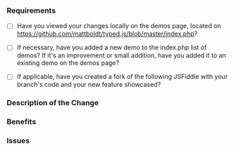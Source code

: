 ### Requirements

<!--
Filling out this template is required.
-->

- [ ] Have you viewed your changes locally on the demos page, located on https://github.com/mattboldt/typed.js/blob/master/index.php?

- [ ] If necessary, have you added a new demo to the index.php list of demos? If it's an improvement or small addition, have you added it to an existing demo on the demos page?

- [ ] If applicable, have you created a fork of the following JSFiddle with your branch's code and your new feature showcased?

<!--

    To include your branch's version of Typed.js, simply add this JavaScript url as a dependency in JSFiddle, and remove the default:

    https://jsfiddle.net/mattboldt/1xs3LLmL/

    ```
    https://rawgit.com/<YOUR GITHUB USERNAME>/typed.js/<YOUR BRANCH NAME>/lib/typed.min.js
    ```
-->

### Description of the Change

<!--

We must be able to understand the design of your change from this description. If we can't get a good idea of what the code will be doing from the description here, the pull request may be closed at the maintainers' discretion.

-->

### Benefits

<!-- What benefits will be realized by the code change? -->

### Issues

<!-- Enter any applicable Issues here -->
